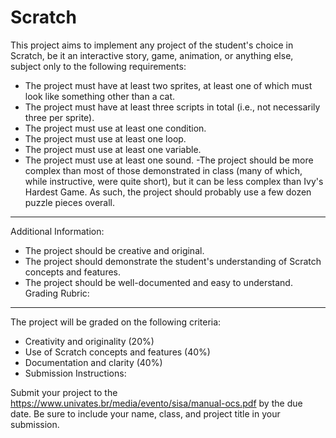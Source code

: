 # Scratch

This project aims to implement any project of the student's choice in Scratch, be it an interactive story, game, animation, or anything else, subject only to the following requirements:

- The project must have at least two sprites, at least one of which must look like something other than a cat.
- The project must have at least three scripts in total (i.e., not necessarily three per sprite).
- The project must use at least one condition.
- The project must use at least one loop.
- The project must use at least one variable.
- The project must use at least one sound.
-The project should be more complex than most of those demonstrated in class (many of which, while instructive, were quite short), but it can be less complex than Ivy's Hardest Game. As such, the project should probably use a few dozen puzzle pieces overall.

---

Additional Information:

- The project should be creative and original.
- The project should demonstrate the student's understanding of Scratch concepts and features.
- The project should be well-documented and easy to understand.
Grading Rubric:

---

The project will be graded on the following criteria:

- Creativity and originality (20%)
- Use of Scratch concepts and features (40%)
- Documentation and clarity (40%)
- Submission Instructions:

Submit your project to the https://www.univates.br/media/evento/sisa/manual-ocs.pdf by the due date.
Be sure to include your name, class, and project title in your submission.
